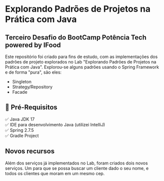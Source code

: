 # Explorando Padrões de Projetos na Prática com Java
## Terceiro Desafio do BootCamp Potência Tech powered by IFood

Este repositório foi criado para fins de estudo, com as implementações dos padrões de projeto explorados no Lab "Explorando Padrões de Projetos na Prática com Java". Explorou-se alguns padrões usando o Spring Framework e de forma "pura", são eles:
- Singleton
- Strategy/Repository
- Facade

## 🛑 Pré-Requisitos

<p>
✅ Java JDK 17<br>
✅ IDE para desenvolvimento Java (utilizei IntelliJ)<br>
✅ Spring 2.7.5 <br>
✅ Gradle Project <br>
</p>

## Novos recursos
Além dos serviços já implementados no Lab, foram criados dois novos serviços. Um para que se possa buscar um cliente dado o seu nome, e todos os clientes que moram em um mesmo cep. 